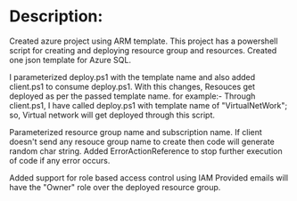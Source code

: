 # Description:
Created azure project using ARM template.
This project has a powershell script for creating and deploying resource group and resources.
Created one json template for Azure SQL.

 I parameterized deploy.ps1 with the template name and also added client.ps1 to consume deploy.ps1.
 With this changes, Resouces get deployed as per the passed template name.
 for example:- Through client.ps1, I have called deploy.ps1 with template name of "VirtualNetWork"; so, Virtual network will get deployed through this script.
 
 Parameterized resource group name and subscription name.
If client doesn't send any resouce group name to create then code will generate random char string.
Added ErrorActionReference to stop further execution of code if any error occurs.

Added support for role based access control using IAM
Provided emails will have the "Owner" role over the deployed resource group.
